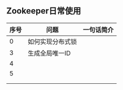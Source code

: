 ## Zookeeper日常使用

| 序号 | 问题             | 一句话简介 |
| ---- | ---------------- | ---------- |
| 0    | 如何实现分布式锁 |            |
| 3    | 生成全局唯一ID   |            |
| 4    |                  |            |
| 5    |                  |            |
|      |                  |            |
|      |                  |            |



